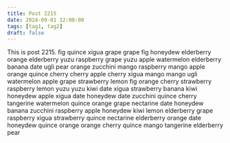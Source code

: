 ```yaml
---
title: Post 2215
date: 2024-09-01 12:00:00
tags: [tag1, tag2]
draft: false
---
```

This is post 2215.
fig
quince
xigua
grape
grape
fig
honeydew
elderberry
orange
elderberry
yuzu
raspberry
grape
yuzu
apple
watermelon
elderberry
banana
date
ugli
pear
orange
zucchini
mango
raspberry
mango
apple
orange
quince
cherry
cherry
apple
cherry
xigua
mango
mango
ugli
watermelon
apple
grape
strawberry
lemon
fig
orange
cherry
strawberry
raspberry
lemon
yuzu
yuzu
kiwi
date
xigua
strawberry
banana
kiwi
honeydew
apple
xigua
date
honeydew
date
zucchini
quince
cherry
tangerine
watermelon
quince
orange
grape
nectarine
date
honeydew
banana
zucchini
raspberry
apple
honeydew
kiwi
lemon
elderberry
grape
raspberry
xigua
strawberry
quince
nectarine
elderberry
orange
date
honeydew
quince
orange
orange
cherry
quince
mango
tangerine
elderberry
pear
